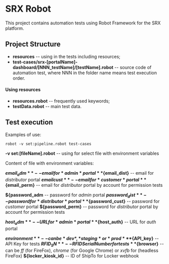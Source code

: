 # SRX Robot

This project contains automation tests using Robot Framework for the SRX platform.

## Project Structure

* **resources** --  using in the tests including resources;
* **test-cases/srx-[portalName]-dashboard/[NNN_testName]/[testName].robot** -- source code of automation test, where NNN in the folder name means test execution order.

#### Using resources

* **resources.robot** -- frequently used keywords;
* **testData.robot** -- main test data.

## Test execution

Examples of use:
```
robot -v set:pipeline.robot test-cases
```

**-v set:[fileName].robot** -- using for select file with environment variables

Content of file with environment variables:

**${email_adm}** -- email for *admin* portal
**${email_dist}** -- email for *distributor* portal
**${email cust}** -- email for *customer* portal
**${email_perm}** -- email for *distributor* portal by account for permission tests

**${password_adm** -- password for *admin* portal
**${password_dist}** -- password for *distributor* portal
**${password_cust}** -- password for *customer* portal
**${password_perm}** -- password for *distributor* portal by account for permission tests

**${host_adm}** -- URL for *admin* portal
**${host_auth}** -- URL for *auth* portal

**${environment}** -- can be *dev*, *staging* or *prod*
**${API_key}** -- API Key for tests
**${RFID_SN}** -- RFID Serial Number for tests
**${browser}** -- can be *ff* (for FireFox), *chrome* (for Google Chrome) or *xvfb* for (headless FireFox)
**${locker_kiosk_id}** -- ID of ShipTo for Locker webhook